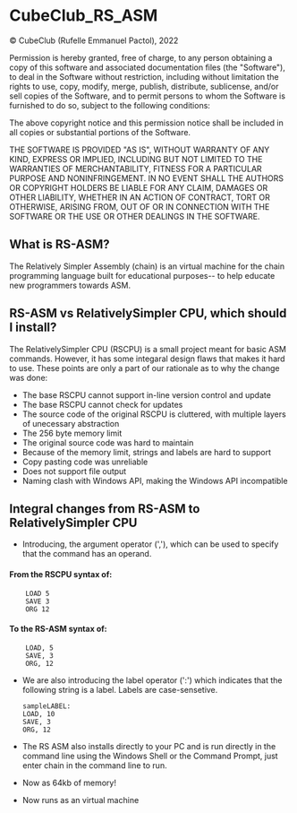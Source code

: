 # CubeClub_RS_ASM
© CubeClub (Rufelle Emmanuel Pactol), 2022

Permission is hereby granted, free of charge, to any person obtaining a copy of this software and associated documentation files (the "Software"), to deal in the Software without restriction, including without limitation the rights to use, copy, modify, merge, publish, distribute, sublicense, and/or sell copies of the Software, and to permit persons to whom the Software is furnished to do so, subject to the following conditions:

The above copyright notice and this permission notice shall be included in all copies or substantial portions of the Software.

THE SOFTWARE IS PROVIDED "AS IS", WITHOUT WARRANTY OF ANY KIND, EXPRESS OR IMPLIED, INCLUDING BUT NOT LIMITED TO THE WARRANTIES OF MERCHANTABILITY, FITNESS FOR A PARTICULAR PURPOSE AND NONINFRINGEMENT. IN NO EVENT SHALL THE AUTHORS OR COPYRIGHT HOLDERS BE LIABLE FOR ANY CLAIM, DAMAGES OR OTHER LIABILITY, WHETHER IN AN ACTION OF CONTRACT, TORT OR OTHERWISE, ARISING FROM, OUT OF OR IN CONNECTION WITH THE SOFTWARE OR THE USE OR OTHER DEALINGS IN THE SOFTWARE.

## What is RS-ASM?
The Relatively Simpler Assembly (chain) is an virtual machine for the chain programming language built for educational purposes-- to help educate new programmers towards ASM. 

## RS-ASM vs RelativelySimpler CPU, which should I install?
The RelativelySimpler CPU (RSCPU) is a small project meant for basic ASM commands. However, it has some integaral design flaws that makes it hard to use. These points are only a part of our rationale as to why the change was done:
  - The base RSCPU cannot support in-line version control and update
  - The base RSCPU cannot check for updates
  - The source code of the original RSCPU is cluttered, with multiple layers of unecessary abstraction
  - The 256 byte memory limit
  - The original source code was hard to maintain
  - Because of the memory limit, strings and labels are hard to support
  - Copy pasting code was unreliable
  - Does not support file output
  - Naming clash with Windows API, making the Windows API incompatible
  
 ## Integral changes from RS-ASM to RelativelySimpler CPU
  - Introducing, the argument operator (','), which can be used to specify that the command has an operand. 

  #### From the RSCPU syntax of:
        LOAD 5
        SAVE 3
        ORG 12
 
  #### To the RS-ASM syntax of:
        LOAD, 5
        SAVE, 3
        ORG, 12
        
  - We are also introducing the label operator (':') which indicates that the following string is a label. Labels are case-sensetive.
  
        sampleLABEL:
        LOAD, 10
        SAVE, 3
        ORG, 12
        
   - The RS ASM also installs directly to your PC and is run directly in the command line using the Windows Shell or the Command Prompt, just enter chain in the command line to run.
   - Now as 64kb of memory!
   - Now runs as an virtual machine
